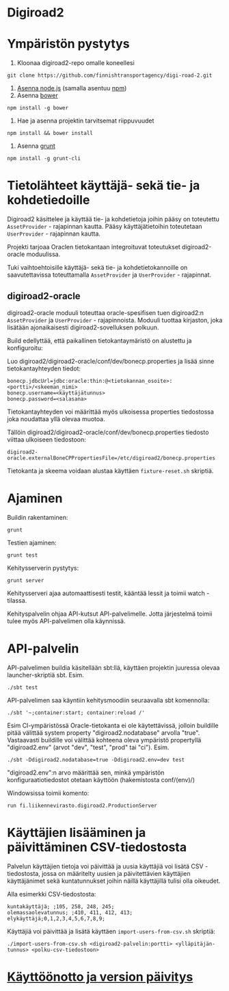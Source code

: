 Digiroad2
=========

Ympäristön pystytys
===================

1. Kloonaa digiroad2-repo omalle koneellesi

  ```
  git clone https://github.com/finnishtransportagency/digi-road-2.git
  ```

1. [Asenna node.js](http://howtonode.org/how-to-install-nodejs) (samalla asentuu [npm](https://npmjs.org/))
1. Asenna [bower](https://github.com/bower/bower)

  ```
  npm install -g bower
  ```

1. Hae ja asenna projektin tarvitsemat riippuvuudet

  ```
  npm install && bower install
  ```

1. Asenna [grunt](http://gruntjs.com/getting-started)

  ```
  npm install -g grunt-cli
  ```

Tietolähteet käyttäjä- sekä tie- ja kohdetiedoille
==================================================

Digiroad2 käsittelee ja käyttää tie- ja kohdetietoja joihin pääsy on toteutettu `AssetProvider` - rajapinnan kautta.
Pääsy käyttäjätietoihin toteutetaan `UserProvider` - rajapinnan kautta.

Projekti tarjoaa Oraclen tietokantaan integroituvat toteutukset digiroad2-oracle moduulissa.

Tuki vaihtoehtoisille käyttäjä- sekä tie- ja kohdetietokannoille on saavutettavissa toteuttamalla `AssetProvider` ja `UserProvider` - rajapinnat.

digiroad2-oracle
----------------

digiroad2-oracle moduuli toteuttaa oracle-spesifisen tuen digiroad2:n `AssetProvider` ja `UserProvider` - rajapinnoista.
Moduuli tuottaa kirjaston, joka lisätään ajonaikaisesti digiroad2-sovelluksen polkuun.

Build edellyttää, että paikallinen tietokantaymäristö on alustettu ja konfiguroitu:

Luo digiroad2/digiroad2-oracle/conf/dev/bonecp.properties ja lisää sinne tietokantayhteyden tiedot:

```
bonecp.jdbcUrl=jdbc:oracle:thin:@<tietokannan_osoite>:<portti>/<skeeman_nimi>
bonecp.username=<käyttäjätunnus>
bonecp.password=<salasana>
```

Tietokantayhteyden voi määrittää myös ulkoisessa properties tiedostossa joka noudattaa yllä olevaa muotoa.

Tällöin digiroad2/digiroad2-oracle/conf/dev/bonecp.properties tiedosto viittaa ulkoiseen tiedostoon:

```
digiroad2-oracle.externalBoneCPPropertiesFile=/etc/digiroad2/bonecp.properties
```

Tietokanta ja skeema voidaan alustaa käyttäen `fixture-reset.sh` skriptiä.

Ajaminen
========

Buildin rakentaminen:
```
grunt
```

Testien ajaminen:
```
grunt test
```

Kehitysserverin pystytys:
```
grunt server
```
Kehitysserveri ajaa automaattisesti testit, kääntää lessit ja toimii watch -tilassa.

Kehityspalvelin ohjaa API-kutsut API-palvelimelle. Jotta järjestelmä toimii tulee myös API-palvelimen olla käynnissä.

API-palvelin
============

API-palvelimen buildia käsitellään sbt:llä, käyttäen projektin juuressa olevaa launcher-skriptiä sbt. Esim.

```
./sbt test
```

API-palvelimen saa käyntiin kehitysmoodiin seuraavalla sbt komennolla:
```
./sbt '~;container:start; container:reload /'
```

Esim CI-ympäristössä Oracle-tietokanta ei ole käytettävissä, jolloin buildille pitää välittää system property "digiroad2.nodatabase" arvolla "true".
Vastaavasti buildille voi välittää kohteena oleva ympäristö propertyllä "digiroad2.env" (arvot "dev", "test", "prod" tai "ci"). Esim.

```
./sbt -Ddigiroad2.nodatabase=true -Ddigiroad2.env=dev test
```

"digiroad2.env":n arvo määrittää sen, minkä ympäristön konfiguraatiotiedostot otetaan käyttöön (hakemistosta conf/(env)/)

Windowsissa toimii komento:
```
run fi.liikennevirasto.digiroad2.ProductionServer
```

Käyttäjien lisääminen ja päivittäminen CSV-tiedostosta
======================================================

Palvelun käyttäjien tietoja voi päivittää ja uusia käyttäjiä voi lisätä CSV - tiedostosta, jossa on määritelty uusien ja päivitettävien käyttäjien käyttäjänimet sekä kuntatunnukset joihin näillä käyttäjillä tulisi olla oikeudet.

Alla esimerkki CSV-tiedostosta:
```
kuntakäyttäjä; ;105, 258, 248, 245;
olemassaolevatunnus; ;410, 411, 412, 413;
elykäyttäjä;0,1,2,3,4,5,6,7,8,9;
```

Käyttäjiä voi päivittää ja lisätä käyttäen `import-users-from-csv.sh` skriptiä:
```
./import-users-from-csv.sh <digiroad2-palvelin:portti> <ylläpitäjän-tunnus> <polku-csv-tiedostoon>
```

[Käyttöönotto ja version päivitys](Deployment.md)
=================================================
